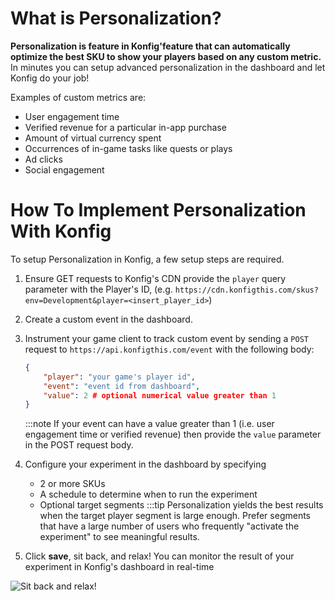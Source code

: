 # What is Personalization?

**Personalization is feature in Konfig'feature that can automatically optimize the best SKU to show your players based on any custom metric.** In minutes you can setup advanced personalization in the dashboard and let Konfig do your job!

Examples of custom metrics are:

- User engagement time
- Verified revenue for a particular in-app purchase
- Amount of virtual currency spent
- Occurrences of in-game tasks like quests or plays
- Ad clicks
- Social engagement

# How To Implement Personalization With Konfig

To setup Personalization in Konfig, a few setup steps are required.

1. Ensure GET requests to Konfig's CDN provide the `player` query parameter
   with the Player's ID, (e.g. `https://cdn.konfigthis.com/skus?env=Development&player=<insert_player_id>`)
2. Create a custom event in the dashboard.
3. Instrument your game client to track custom event by sending a `POST` request to
   `https://api.konfigthis.com/event` with the following body:

   ```json
   {
       "player": "your game's player id",
       "event": "event id from dashboard",
       "value": 2 # optional numerical value greater than 1
   }
   ```

   :::note
   If your event can have a value greater than 1 (i.e. user engagement time or
   verified revenue) then provide the `value` parameter in the POST
   request body.

4. Configure your experiment in the dashboard by specifying

   - 2 or more SKUs
   - A schedule to determine when to run the experiment
   - Optional target segments
     :::tip
     Personalization yields the best results when the target player segment is large
     enough. Prefer segments that have a large number of users who frequently "activate
     the experiment" to see meaningful results.

5. Click **save**, sit back, and relax! You can monitor the result of your
   experiment in Konfig's dashboard in real-time

![Sit back and relax!](/img/stonks.webp)

